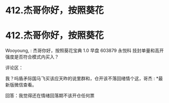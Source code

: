 # 412.杰哥你好，按照葵花

# 412.杰哥你好，按照葵花

Wooyoung, : 杰哥你好，按照葵花宝典 1.0 早盘 603879 永悦科 技封单量和高开强度是否符合模式内买入？

评论区：

我？吗盾矛际国马飞买该应天昨的说里群和，仓开该不落回绪情个这，哥杰 : *最新版微信查看。

回答：我觉得还在情绪回落期不该开仓任何票